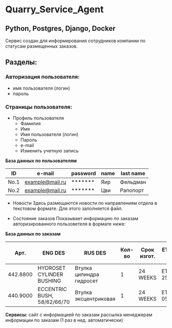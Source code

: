 # Quarry_Service_Agent

##  Python, Postgres, Django, Docker 

Сервис создан для информирования сотрудников компании по статусам размещенных заказов. 

## Разделы:

### Авторизация пользователя:
* имя пользователя (логин)
* пароль

### Страницы пользователя:
* Профиль пользователя 
    * Фамилия
    * Имя
    * Имя пользователя (логин)
    * Пароль
    * e-mail
    * Изменить учетную запись

**База данных по пользователям**

| ID   | e-mail            | password  | name | last name | 
|------|-------------------|-----------|------|-----------|
| No.1 | example@mail.ru   | *******   | Яир  | Фельдман  |
| No.2 | example@mail.ru   | *******   | Цви  | Рапопорт  | 


* Новости 
Здесь размещаются новости по направлениям отдела в текстовом формате. Для этого заполняется файл. 

* Состояние заказов 
Показывает информацию по заказам авторизированного пользоветеля в формате ниже:

**База данных по заказам**

| Арт.     | ENG DES                       | RUS DES                  | Кол-во | Срок изгот. | ETD/ETA SPB  | Дата поступления на склад | ЗП          | Инициатор |
|----------|-------------------------------|--------------------------|--------|-------------|--------------|---------------------------|-------------|-----------|
| 442.8800 | HYDROSET CYLINDER BUSHING     | Втулка цилиндра гидросет | 1      | 24 WEEKS    | ETD 25.10.22 | ETA 12-15/11              | ТД00-000005 | Фельдман  |
| 440.9000 | ECCENTRIC BUSH, 58/62/66/70   | Втулка эксцентриковая    | 1      | 24 WEEKS    | ETD 05.09.22 | ETA 18/10                 | ТД00-000090 | Рапопорт  | 



**Сервисы:**
сайт с информацией по заказам
рассылка менеджерам информации по заказам (1 раз в нед. автоматически)






